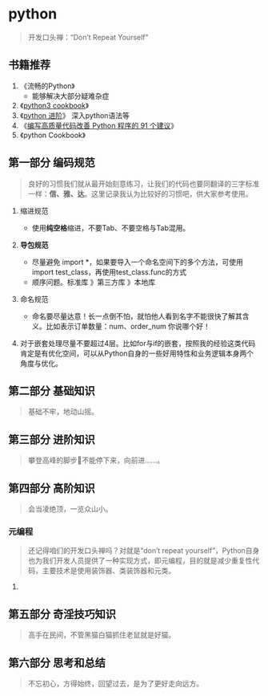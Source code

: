 # python
> 开发口头禅：“Don’t Repeat Yourself”
## 书籍推荐
1. 《流畅的Python》
    - 能够解决大部分疑难杂症
2. 《[python3 cookbook](https://python3-cookbook.readthedocs.io/zh_CN/latest/index.html)》 
3. 《[python 进阶](https://docs.pythontab.com/interpy/#python)》  深入python语法等  
4. 《[编写高质量代码改善 Python 程序的 91 个建议](https://l1nwatch.gitbook.io/writing_solid_python_code_gitbook/di-1-zhang-yin-lun)》 
5. 《python Cookbook》 
## 第一部分 编码规范
> 良好的习惯我们就从最开始刻意练习，让我们的代码也要同翻译的三字标准一样：**信、雅、达**。这里记录我认为比较好的习惯吧，供大家参考使用。
1. 缩进规范
    - 使用**纯空格**缩进，不要Tab、不要空格与Tab混用。
2. **导包规范**
    + 尽量避免 import *，如果要导入一个命名空间下的多个方法，可使用import test_class，再使用test_class.func的方式
    + 顺序问题。标准库 》第三方库 》本地库
3. 命名规范
    + 命名要尽量达意！长一点倒不怕，就怕他人看到名字不能很快了解其含义。比如表示订单数量：num、order_num 你说哪个好！

4. 对于嵌套处理尽量不要超过4层。比如for与if的嵌套，按照我的经验这类代码肯定是有优化空间，可以从Python自身的一些好用特性和业务逻辑本身两个角度与优化。
## 第二部分 基础知识 
> 基础不牢，地动山摇。

## 第三部分 进阶知识 
> 攀登高峰的脚步👣不能停下来，向前进……。

## 第四部分 高阶知识
> 会当凌绝顶，一览众山小。
### 元编程
> 还记得咱们的开发口头禅吗？对就是“don’t repeat yourself”，Python自身也为我们开发人员提供了一种实现方式，即元编程，目的就是减少重复性代码，主要技术是使用装饰器、类装饰器和元类。
1. 

## 第五部分 奇淫技巧知识
> 高手在民间，不管黑猫白猫抓住老鼠就是好猫。

## 第六部分 思考和总结
> 不忘初心，方得始终，回望过去，是为了更好走向远方。